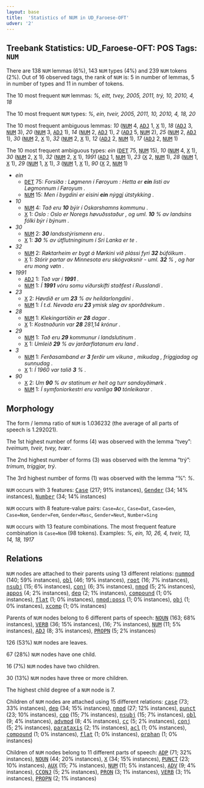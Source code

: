 ```yaml
---
layout: base
title:  'Statistics of NUM in UD_Faroese-OFT'
udver: '2'
---
```


## Treebank Statistics: UD_Faroese-OFT: POS Tags: `NUM`

There are 138 `NUM` lemmas (6%), 143 `NUM` types (4%) and 239 `NUM` tokens (2%).
Out of 16 observed tags, the rank of `NUM` is: 5 in number of lemmas, 5 in number of types and 11 in number of tokens.

The 10 most frequent `NUM` lemmas: <em>%, eitt, tvey, 2005, 2011, trý, 10, 2010, 4, 18</em>

The 10 most frequent `NUM` types:  <em>%, ein, tveir, 2005, 2011, 10, 2010, 4, 18, 20</em>

The 10 most frequent ambiguous lemmas: <em>10</em> (<tt><a href="fo_oft-pos-NUM.html">NUM</a></tt> 4, <tt><a href="fo_oft-pos-ADJ.html">ADJ</a></tt> 1, <tt><a href="fo_oft-pos-X.html">X</a></tt> 1), <em>18</em> (<tt><a href="fo_oft-pos-ADJ.html">ADJ</a></tt> 3, <tt><a href="fo_oft-pos-NUM.html">NUM</a></tt> 3), <em>20</em> (<tt><a href="fo_oft-pos-NUM.html">NUM</a></tt> 3, <tt><a href="fo_oft-pos-ADJ.html">ADJ</a></tt> 1), <em>14</em> (<tt><a href="fo_oft-pos-NUM.html">NUM</a></tt> 2, <tt><a href="fo_oft-pos-ADJ.html">ADJ</a></tt> 1), <em>2</em> (<tt><a href="fo_oft-pos-ADJ.html">ADJ</a></tt> 5, <tt><a href="fo_oft-pos-NUM.html">NUM</a></tt> 2), <em>25</em> (<tt><a href="fo_oft-pos-NUM.html">NUM</a></tt> 2, <tt><a href="fo_oft-pos-ADJ.html">ADJ</a></tt> 1), <em>30</em> (<tt><a href="fo_oft-pos-NUM.html">NUM</a></tt> 2, <tt><a href="fo_oft-pos-X.html">X</a></tt> 1), <em>32</em> (<tt><a href="fo_oft-pos-NUM.html">NUM</a></tt> 2, <tt><a href="fo_oft-pos-X.html">X</a></tt> 1), <em>12</em> (<tt><a href="fo_oft-pos-ADJ.html">ADJ</a></tt> 2, <tt><a href="fo_oft-pos-NUM.html">NUM</a></tt> 1), <em>17</em> (<tt><a href="fo_oft-pos-ADJ.html">ADJ</a></tt> 2, <tt><a href="fo_oft-pos-NUM.html">NUM</a></tt> 1)

The 10 most frequent ambiguous types:  <em>ein</em> (<tt><a href="fo_oft-pos-DET.html">DET</a></tt> 75, <tt><a href="fo_oft-pos-NUM.html">NUM</a></tt> 15), <em>10</em> (<tt><a href="fo_oft-pos-NUM.html">NUM</a></tt> 4, <tt><a href="fo_oft-pos-X.html">X</a></tt> 1), <em>30</em> (<tt><a href="fo_oft-pos-NUM.html">NUM</a></tt> 2, <tt><a href="fo_oft-pos-X.html">X</a></tt> 1), <em>32</em> (<tt><a href="fo_oft-pos-NUM.html">NUM</a></tt> 2, <tt><a href="fo_oft-pos-X.html">X</a></tt> 1), <em>1991</em> (<tt><a href="fo_oft-pos-ADJ.html">ADJ</a></tt> 1, <tt><a href="fo_oft-pos-NUM.html">NUM</a></tt> 1), <em>23</em> (<tt><a href="fo_oft-pos-X.html">X</a></tt> 2, <tt><a href="fo_oft-pos-NUM.html">NUM</a></tt> 1), <em>28</em> (<tt><a href="fo_oft-pos-NUM.html">NUM</a></tt> 1, <tt><a href="fo_oft-pos-X.html">X</a></tt> 1), <em>29</em> (<tt><a href="fo_oft-pos-NUM.html">NUM</a></tt> 1, <tt><a href="fo_oft-pos-X.html">X</a></tt> 1), <em>3</em> (<tt><a href="fo_oft-pos-NUM.html">NUM</a></tt> 1, <tt><a href="fo_oft-pos-X.html">X</a></tt> 1), <em>90</em> (<tt><a href="fo_oft-pos-X.html">X</a></tt> 2, <tt><a href="fo_oft-pos-NUM.html">NUM</a></tt> 1)


* <em>ein</em>
  * <tt><a href="fo_oft-pos-DET.html">DET</a></tt> 75: <em>Forsíða : Løgmenn í Føroyum : Hetta er <b>ein</b> listi av Løgmonnum í Føroyum .</em>
  * <tt><a href="fo_oft-pos-NUM.html">NUM</a></tt> 15: <em>Men í bygdini er eisini <b>ein</b> nýggj útstykking .</em>
* <em>10</em>
  * <tt><a href="fo_oft-pos-NUM.html">NUM</a></tt> 4: <em>Tað eru <b>10</b> býir í Oskarshamns kommunu .</em>
  * <tt><a href="fo_oft-pos-X.html">X</a></tt> 1: <em>Oslo : Oslo er Noregs høvuðsstaður , og uml. <b>10</b> % av landsins fólki býr í býnum .</em>
* <em>30</em>
  * <tt><a href="fo_oft-pos-NUM.html">NUM</a></tt> 2: <em><b>30</b> landsstýrismenn eru .</em>
  * <tt><a href="fo_oft-pos-X.html">X</a></tt> 1: <em><b>30</b> % av útflutninginum í Sri Lanka er te .</em>
* <em>32</em>
  * <tt><a href="fo_oft-pos-NUM.html">NUM</a></tt> 2: <em>Røktarheim er bygt á Mørkini við plássi fyri <b>32</b> búfólkum .</em>
  * <tt><a href="fo_oft-pos-X.html">X</a></tt> 1: <em>Stórir partar av Minnesota eru skógvaksnir - uml. <b>32</b> % , og har eru mong vøtn .</em>
* <em>1991</em>
  * <tt><a href="fo_oft-pos-ADJ.html">ADJ</a></tt> 1: <em>Tað var í <b>1991</b> .</em>
  * <tt><a href="fo_oft-pos-NUM.html">NUM</a></tt> 1: <em>Í <b>1991</b> vóru somu viðurskifti staðfest í Russlandi .</em>
* <em>23</em>
  * <tt><a href="fo_oft-pos-X.html">X</a></tt> 2: <em>Høvdið er um <b>23</b> % av heildarlongdini .</em>
  * <tt><a href="fo_oft-pos-NUM.html">NUM</a></tt> 1: <em>Í t.d. Nevada eru <b>23</b> ymisk sløg av sporðdrekum .</em>
* <em>28</em>
  * <tt><a href="fo_oft-pos-NUM.html">NUM</a></tt> 1: <em>Klekingartíðin er <b>28</b> dagar .</em>
  * <tt><a href="fo_oft-pos-X.html">X</a></tt> 1: <em>Kostnaðurin var <b>28</b> 281,14 krónur .</em>
* <em>29</em>
  * <tt><a href="fo_oft-pos-NUM.html">NUM</a></tt> 1: <em>Tað eru <b>29</b> kommunur í landslutinum .</em>
  * <tt><a href="fo_oft-pos-X.html">X</a></tt> 1: <em>Umleið <b>29</b> % av jarðarflatanum eru land .</em>
* <em>3</em>
  * <tt><a href="fo_oft-pos-NUM.html">NUM</a></tt> 1: <em>Ferðasamband er <b>3</b> ferðir um vikuna , mikudag , fríggjadag og sunnudag .</em>
  * <tt><a href="fo_oft-pos-X.html">X</a></tt> 1: <em>Í 1960 var talið <b>3</b> % .</em>
* <em>90</em>
  * <tt><a href="fo_oft-pos-X.html">X</a></tt> 2: <em>Um <b>90</b> % av statinum er heit og turr sandoyðimørk .</em>
  * <tt><a href="fo_oft-pos-NUM.html">NUM</a></tt> 1: <em>Í symfoniorkestri eru vanliga <b>90</b> tónleikarar .</em>

## Morphology

The form / lemma ratio of `NUM` is 1.036232 (the average of all parts of speech is 1.292021).

The 1st highest number of forms (4) was observed with the lemma “tvey”: <em>tveimum, tveir, tvey, tvær</em>.

The 2nd highest number of forms (3) was observed with the lemma “trý”: <em>trimum, tríggjar, trý</em>.

The 3rd highest number of forms (1) was observed with the lemma “%”: <em>%</em>.

`NUM` occurs with 3 features: <tt><a href="fo_oft-feat-Case.html">Case</a></tt> (217; 91% instances), <tt><a href="fo_oft-feat-Gender.html">Gender</a></tt> (34; 14% instances), <tt><a href="fo_oft-feat-Number.html">Number</a></tt> (34; 14% instances)

`NUM` occurs with 8 feature-value pairs: `Case=Acc`, `Case=Dat`, `Case=Gen`, `Case=Nom`, `Gender=Fem`, `Gender=Masc`, `Gender=Neut`, `Number=Sing`

`NUM` occurs with 13 feature combinations.
The most frequent feature combination is `Case=Nom` (98 tokens).
Examples: <em>%, ein, 10, 26, 4, tveir, 13, 14, 18, 1917</em>


## Relations

`NUM` nodes are attached to their parents using 13 different relations: <tt><a href="fo_oft-dep-nummod.html">nummod</a></tt> (140; 59% instances), <tt><a href="fo_oft-dep-obl.html">obl</a></tt> (46; 19% instances), <tt><a href="fo_oft-dep-root.html">root</a></tt> (16; 7% instances), <tt><a href="fo_oft-dep-nsubj.html">nsubj</a></tt> (15; 6% instances), <tt><a href="fo_oft-dep-conj.html">conj</a></tt> (6; 3% instances), <tt><a href="fo_oft-dep-nmod.html">nmod</a></tt> (5; 2% instances), <tt><a href="fo_oft-dep-appos.html">appos</a></tt> (4; 2% instances), <tt><a href="fo_oft-dep-dep.html">dep</a></tt> (2; 1% instances), <tt><a href="fo_oft-dep-compound.html">compound</a></tt> (1; 0% instances), <tt><a href="fo_oft-dep-flat.html">flat</a></tt> (1; 0% instances), <tt><a href="fo_oft-dep-nmod-poss.html">nmod:poss</a></tt> (1; 0% instances), <tt><a href="fo_oft-dep-obj.html">obj</a></tt> (1; 0% instances), <tt><a href="fo_oft-dep-xcomp.html">xcomp</a></tt> (1; 0% instances)

Parents of `NUM` nodes belong to 6 different parts of speech: <tt><a href="fo_oft-pos-NOUN.html">NOUN</a></tt> (163; 68% instances), <tt><a href="fo_oft-pos-VERB.html">VERB</a></tt> (36; 15% instances),  (16; 7% instances), <tt><a href="fo_oft-pos-NUM.html">NUM</a></tt> (11; 5% instances), <tt><a href="fo_oft-pos-ADJ.html">ADJ</a></tt> (8; 3% instances), <tt><a href="fo_oft-pos-PROPN.html">PROPN</a></tt> (5; 2% instances)

126 (53%) `NUM` nodes are leaves.

67 (28%) `NUM` nodes have one child.

16 (7%) `NUM` nodes have two children.

30 (13%) `NUM` nodes have three or more children.

The highest child degree of a `NUM` node is 7.

Children of `NUM` nodes are attached using 15 different relations: <tt><a href="fo_oft-dep-case.html">case</a></tt> (73; 33% instances), <tt><a href="fo_oft-dep-dep.html">dep</a></tt> (34; 15% instances), <tt><a href="fo_oft-dep-nmod.html">nmod</a></tt> (27; 12% instances), <tt><a href="fo_oft-dep-punct.html">punct</a></tt> (23; 10% instances), <tt><a href="fo_oft-dep-cop.html">cop</a></tt> (15; 7% instances), <tt><a href="fo_oft-dep-nsubj.html">nsubj</a></tt> (15; 7% instances), <tt><a href="fo_oft-dep-obl.html">obl</a></tt> (9; 4% instances), <tt><a href="fo_oft-dep-advmod.html">advmod</a></tt> (8; 4% instances), <tt><a href="fo_oft-dep-cc.html">cc</a></tt> (5; 2% instances), <tt><a href="fo_oft-dep-conj.html">conj</a></tt> (5; 2% instances), <tt><a href="fo_oft-dep-parataxis.html">parataxis</a></tt> (2; 1% instances), <tt><a href="fo_oft-dep-acl.html">acl</a></tt> (1; 0% instances), <tt><a href="fo_oft-dep-compound.html">compound</a></tt> (1; 0% instances), <tt><a href="fo_oft-dep-flat.html">flat</a></tt> (1; 0% instances), <tt><a href="fo_oft-dep-orphan.html">orphan</a></tt> (1; 0% instances)

Children of `NUM` nodes belong to 11 different parts of speech: <tt><a href="fo_oft-pos-ADP.html">ADP</a></tt> (71; 32% instances), <tt><a href="fo_oft-pos-NOUN.html">NOUN</a></tt> (44; 20% instances), <tt><a href="fo_oft-pos-X.html">X</a></tt> (34; 15% instances), <tt><a href="fo_oft-pos-PUNCT.html">PUNCT</a></tt> (23; 10% instances), <tt><a href="fo_oft-pos-AUX.html">AUX</a></tt> (15; 7% instances), <tt><a href="fo_oft-pos-NUM.html">NUM</a></tt> (11; 5% instances), <tt><a href="fo_oft-pos-ADV.html">ADV</a></tt> (9; 4% instances), <tt><a href="fo_oft-pos-CCONJ.html">CCONJ</a></tt> (5; 2% instances), <tt><a href="fo_oft-pos-PRON.html">PRON</a></tt> (3; 1% instances), <tt><a href="fo_oft-pos-VERB.html">VERB</a></tt> (3; 1% instances), <tt><a href="fo_oft-pos-PROPN.html">PROPN</a></tt> (2; 1% instances)

